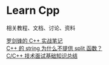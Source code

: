 # Learn Cpp

相关教程、文档、讨论、资料

[罗剑锋的 C++ 实战笔记](https://time.geekbang.org/column/intro/100051801)<br>
[C++ 的 string 为什么不提供 split 函数？](https://www.zhihu.com/question/36642771/answer/865135551)<br>
[C/C++ 技术面试基础知识总结](https://github.com/huihut/interview)

